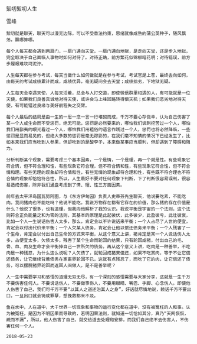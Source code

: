 絮叨絮叨人生

雪峰


    絮叨就是聊天，聊天可以漫无边际，可以不受章法约束，思绪就像成熟的蒲公英种子，随风飘荡，飘哪算哪。

    每个人每天都会遇到两扇门，一扇门通向天堂，一扇门通向地狱，是走向天堂，还是步入地狱，完全取决于自己面临人事物时如何对待了。对待正确，前方繁花似锦柳暗花明；对待错误，前方步履艰难坎坷泥泞。

    人生每天都在参与考试，每天当做什么如何做就是在参与考试，考试官是上苍，最终去向如何，由每天的考试成绩累计而成，成绩优异，毫无疑问会去天堂；成绩拙劣，下地狱无疑。

    人生每天会幸遇天使，人每天活着，总会与人打交道，即使微信群里相遇的人，有可能就是一位天使，如果我们良善真诚地对待天使，或许会马上峰回路转得偿天机；如果我们恶劣地对待天使，有可能错过良缘与美好前程失之交臂。

    每个人最后的结局是由一生的一思一念一言一行堆砌而成，千万不要心存侥幸，认为自己伤害了某一个人或生命而不受惩罚，绝无可能，惩罚是必然要来的，哪怕我们讽刺挖苦过一个人，哪怕我们用鄙夷的眼光看过一个人，哪怕我们用粗俗的语言作践过一个人，惩罚也将必然降临，一些惩罚是显而易见的，但绝大多数的惩罚是毫无踪影的，在我们毫不知情的情况下已经发生了，比如本来我们应当吃到人参果，但却吃到的是酸李子，本来做某事应当顺利，但却遇到了障碍和阻力。

    分析判断某个现象，需要考虑三个基本因素，一个是情，一个是理，再一个就是性。有些现象它符合情，但不符合理和性，有些现象它符合理，但不符合情和性，有些现象它符合性，但不符合情和理。有些无理的现象却符合情和性，有些无情的现象却符合理和性，有些既不符合理也不符合情的现象却恰恰符合性，所以，人生最好不要对任何现象下判断，下了判断很容易误判，很容易造成伤害，除非我们通盘考虑到了情、理、性三方面因素。

    前年去太平洋岛国瓦努阿图，与《东方伊甸园》负责人史蒂芬先生聊天，他说要吃素，不能吃肉。我问猪肉也不能吃吗？他说不能吃。我说万物存在都有它存在的价值，那么猪的存在价值是什么？他说了很多，也有道理，但我向他解析了我的认识。我说平衡是宇宙的一个法则，这个法则符合正负能量之和为零的法则，其基本的原理是此起彼伏，此多彼少，此盈彼亏，此壮彼衰，比如一个人一生说话伤害人太多，那么，肯定会以不许说话来平衡；一个人占尽了人世的便宜，肯定会以付出代价来平衡；一个人欠某人债务，肯定会让他以偿还债务来平衡；一个人残害了一个生命，肯定会以付出自己生命的方式来平衡，从这个意义上讲，猪肯定是某一个人说话伤人太多，占便宜太多，欠债太多，残害了某个生命而轮回的结果，只有轮回成猪，付出自己的毛、骨、血、肉及生命才会平衡掉自己一世所欠的债务。再从这个意义上讲，吃肉是一种善举，不吃肉是一种残忍，为什么这么说呢？人欠债了，就轮回成猪来偿还，如果不吃其肉，等于不让它偿还债务，让它继续背着债务在家畜界轮回不已，这就有点残忍了，而吃了它的肉，让它偿还了债务，可以摆脱猪界轮回而返回人间做人，是不是善举呢？

    人一生中需要学习和感悟的道理无穷无尽，有一个深刻的感悟需要与大家分享，这就是一生千万不要伤害任何人。不要说话伤人，不要做事伤人，不要用眼睛、嘴巴、手脚、心念伤人。即使他人伤害了自己，我们可千万不要“以其人之道还治其人之身”，好话就尽情地说，赖话千万不要出口，一旦出口就会铸成罪孽，想挽救都来不及。

    鱼在水中，人在道中，大千世界一切现象和事物的运行变化都在道中，没有被冤枉的人和事。认为被冤枉，是因为不明因果而导致的，若明因果法则，就知道一切恰如其分，真乃“天网恢恢，疏而不漏”，所以，他人伤害了自己，就交给道去处理和安排，而我们自己绝不去伤害人，不伤害任何一个人。

    2018-05-23




